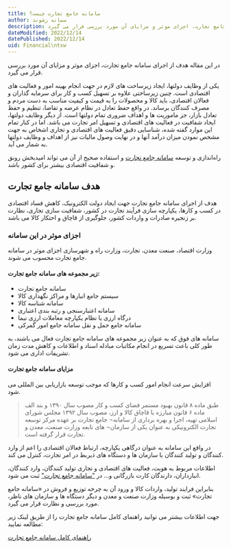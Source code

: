 ```yaml
---
title: سامانه جامع تجارت چیست؟
author: سمانه رشوند  
description: در این مقاله هدف از اجرای سامانه جامع تجارت، اجزای موثر و مزایای آن مورد بررسی قرار می گیرد.
dateModified: 2022/12/14
datePublished: 2022/12/14
uid: Financial\ntsw
---
```

در این مقاله هدف از اجرای سامانه جامع تجارت، اجزای موثر و مزایای آن مورد بررسی قرار می گیرد.

یکی از وظایف دولتها، ایجاد زیرساخت های لازم در جهت انجام بهینه امور و فعالیت‌ های اقتصادی است. چنین زیرساختی علاوه بر تسهیل کسب و کار برای سرمایه گذاران و فعالان اقتصادی، باید کالا و محصولات را به قیمت و کیفیت مناسب به دست مردم و مصرف کنندگان برساند. در واقع حفظ تعادل در نظام عرضه و تقاضا، تنظیم و حفظ تعادل بازار، جز ماموریت ها و اهداف ضروری تمام دولتها است. از دیگر وظایف دولتها، ایجاد شفافیت در فعالیت های اقتصادی و تسهیل امر تجارت می باشد. اما در کنار تمام این موارد گفته شده، شناسایی دقیق فعالیت های اقتصادی و تجاری اشخاص به جهت مشخص نمودن میزان درآمد آنها و در نهایت وصول مالیات نیز از اهداف و وظایف دولتها به شمار می آید.

راه‌اندازی و توسعه [سامانه جامع تجارت](https://www.ntsw.ir) و استفاده صحیح از آن می تواند امیدبخش رونق و شفافیت اقتصادی بیشتر برای کشور باشد.

## هدف سامانه جامع تجارت
هدف از اجرای سامانه جامع تجارت جهت ایجاد دولت الکترونیک، کاهش فساد اقتصادی در کسب و کارها، یکپارچه سازی فرآیند تجارت در کشور، شفافیت سازی تجاری، نظارت بر زنجیره صادرات و واردات کشور، جلوگیری از قاچاق و احتکار کالا می باشد.

### اجزای موثر در این سامانه
وزارت اقتصاد، صنعت معدن، تجارت، وزارت راه و شهرسازی اجزای موثر در سامانه جامع تجارت محسوب می شوند.

#### زیر مجموعه های سامانه جامع تجارت:
* سامانه جامع تجارت
* سیستم جامع انبارها و مراکز نگهداری کالا
* سامانه‌ شناسه کالا
* سامانه‌ اعتبارسنجی و رتبه‌ بندی اعتباری
* درگاه ارزی یا نظام یکپارچه‌ معاملات ارزی نیما
* سامانه جامع حمل‌ و نقل سامانه‌ جامع امور گمرکی

سامانه های فوق که به عنوان زیر مجموعه های سامانه جامع تجارت فعال می باشند، به طور کلی باعث تسریع در انجام مکاتبات مبادله اسناد و اطلاعات و کاهش مدت زمان تشریفات اداری می شود.

#### مزایای سامانه جامع تجارت
افزایش سرعت انجام امور کسب و کارها که موجب توسعه بازاریابی بین المللی می شود.

> طبق ماده ۸ قانون بهبود مستمر فضای کسب و کار مصوب سال ۱۳۹۰ و بند الف ماده ۶ قانون مبارزه با قاچاق کالا و ارز، مصوب سال ۱۳۹۲ مجلس شورای اسلامی تهيه، اجرا و بهره برداری از سامانه¬ جامع تجارت بر عهده مرکز توسعه تجارت الکترونيکی به عنوان يکی از سازمان¬ های تابعه وزارت صنعت، معدن و تجارت قرار گرفته است.

در واقع این سامانه به عنوان درگاهی یکپارچه، ارتباط فعالان اقتصادی را اعم از وارد کنندگان و تولید کنندگان با سازمان ها و دستگاه ‌های ذیربط در امر تجارت، کنترل می‌ کند.

اطلاعات مربوط به هویت، فعالیت های اقتصادی و تجاری تولید کنندگان، وارد کنندگان، انبارداران، دارندگان کارت بازرگانی و... در ["سامانه جامع تجارت"](https://www.ntsw.ir) ثبت می شود.

بنابراین فرایند تولید، واردات کالا و ورود آن به چرخه توزیع و فروش در «سامانه جامع تجارت» ثبت و بوسیله وزارت صنعت و معدن و دیگر دستگاه ها و سازمان‌ های ناظر، مورد بررسی و نظارت قرار می گیرد.


جهت اطلاعات بیشتر می توانید راهنمای کامل سامانه جامع تجارت را از طریق لینک زیر مطالعه نمایید:

[راهنمای کامل سامانه جامع تجارت](https://www.ecommerce.gov.ir/uploads/%D8%B1%D8%A7%D9%87%D9%86%D9%85%D8%A7%DB%8C_%D8%B3%D8%A7%D9%85%D8%A7%D9%86%D9%87_%D8%AC%D8%A7%D9%85%D8%B9_%D8%AA%D8%AC%D8%A7%D8%B1%D8%AA139604__357.pdf)